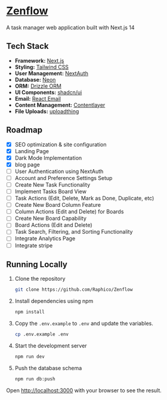# [Zenflow](https://zenflow.vercel.app/)

A task manager web application built with Next.js 14

## Tech Stack

- **Framework:** [Next.js](https://nextjs.org)
- **Styling:** [Tailwind CSS](https://tailwindcss.com)
- **User Management:** [NextAuth](https://next-auth.js.org/)
- **Database:** [Neon](https://neon.tech/)
- **ORM:** [Drizzle ORM](https://orm.drizzle.team)
- **UI Components:** [shadcn/ui](https://ui.shadcn.com)
- **Email:** [React Email](https://react.email)
- **Content Management:** [Contentlayer](https://www.contentlayer.dev)
- **File Uploads:** [uploadthing](https://uploadthing.com)

## Roadmap

- [x] SEO optimization & site configuration
- [x] Landing Page
- [x] Dark Mode Implementation
- [x] blog page
- [ ] User Authentication using NextAuth
- [ ] Account and Preference Settings Setup
- [ ] Create New Task Functionality
- [ ] Implement Tasks Board View
- [ ] Task Actions (Edit, Delete, Mark as Done, Duplicate, etc)
- [ ] Create New Board Column Feature
- [ ] Column Actions (Edit and Delete) for Boards
- [ ] Create New Board Capability
- [ ] Board Actions (Edit and Delete)
- [ ] Task Search, Filtering, and Sorting Functionality
- [ ] Integrate Analytics Page
- [ ] Integrate stripe

## Running Locally

1. Clone the repository

   ```bash
   git clone https://github.com/Raphico/Zenflow
   ```

2. Install dependencies using npm

   ```bash
   npm install
   ```

3. Copy the `.env.example` to `.env` and update the variables.

   ```bash
   cp .env.example .env
   ```

4. Start the development server

   ```bash
   npm run dev
   ```

5. Push the database schema

   ```bash
   npm run db:push
   ```

Open [http://localhost:3000](http://localhost:3000) with your browser to see the result.
